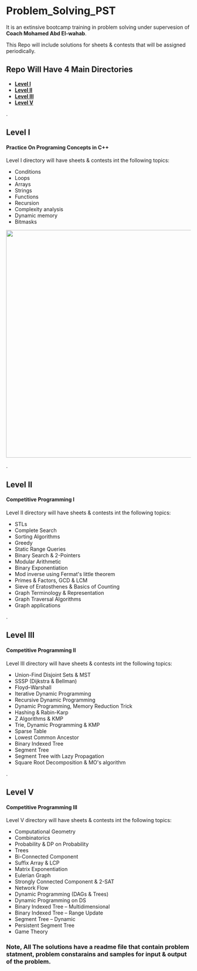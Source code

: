 # Problem_Solving_PST

It is an extinsive bootcamp training in problem solving under supervesion of **Coach Mohamed Abd El-wahab**.

This Repo will include solutions for sheets & contests that will be assigned periodically.

## Repo Will Have 4 Main Directories

* [**Level I**](#Level_I)
* [**Level II**](#Level_II)
* [**Level III**](#Level_III)
* [**Level V**](#Level_V)

.
<a name="Level_I"/>
## Level I
#### Practice On Programing Concepts in C++
Level I directory will have sheets & contests int the following topics: 
* Conditions
* Loops
* Arrays
* Strings
* Functions
* Recursion 
* Complexity analysis
* Dynamic memory
* Bitmasks

<img src="https://user-images.githubusercontent.com/43541909/138597926-af5d4b67-abea-403d-a70d-be19e4f08188.png" width="797" height="619" align = "center" />


.
<a name="Level_II"/>
## Level II
#### Competitive Programming I
Level II directory will have sheets & contests int the following topics: 
* STLs
* Complete Search 
* Sorting Algorithms
* Greedy
* Static Range Queries
* Binary Search & 2-Pointers
* Modular Arithmetic
* Binary Exponentiation
* Mod inverse using Fermat's little theorem 
* Primes & Factors, GCD & LCM
* Sieve of Eratosthenes & Basics of Counting
* Graph Terminology & Representation
* Graph Traversal Algorithms
* Graph applications

.
<a name="Level_III"/>
## Level III
#### Competitive Programming II
Level III directory will have sheets & contests int the following topics: 
* Union-Find Disjoint Sets & MST
* SSSP (Dijkstra & Bellman)
* Floyd–Warshall
* Iterative Dynamic Programming
* Recursive Dynamic Programming
* Dynamic Programming, Memory Reduction Trick
* Hashing & Rabin-Karp
* Z Algorithms & KMP
* Trie, Dynamic Programming & KMP
* Sparse Table
* Lowest Common Ancestor
* Binary Indexed Tree
* Segment Tree
* Segment Tree with Lazy Propagation
* Square Root Decomposition & MO's algorithm

.
<a name="Level_V"/>
## Level V
#### Competitive Programming III
Level V directory will have sheets & contests int the following topics: 
* Computational Geometry
* Combinatorics
* Probability & DP on Probability
* Trees
* Bi-Connected Component
* Suffix Array & LCP
* Matrix Exponentiation
* Eulerian Graph
* Strongly Connected Component & 2-SAT
* Network Flow
* Dynamic Programming (DAGs & Trees)
* Dynamic Programming on DS
* Binary Indexed Tree – Multidimensional
* Binary Indexed Tree – Range Update
* Segment Tree – Dynamic
* Persistent Segment Tree
* Game Theory


### Note, All The solutions have a readme file that contain problem statment, problem constarains and samples for input & output of the problem.  

